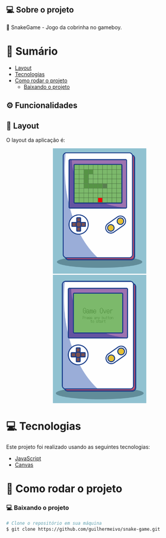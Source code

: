 ## 💻 Sobre o projeto

🐍 SnakeGame - Jogo da cobrinha no gameboy.

# :scroll: Sumário

- [Layout](#🎨-Layout)
- [Tecnologias](#computer-tecnologias)
- [Como rodar o projeto](#construction_worker-como-rodar-o-projeto)
    - [Baixando o projeto](#computer-baixando-o-projeto)

## ⚙️ Funcionalidades

## 🎨 Layout

O layout da aplicação é:

<div align="center">
    <img width="50%" src="https://github.com/guilhermeivo/snake-game/blob/master/.github/InGameScreen.png" alt="SnakeGame" title="SnakeGame" />
    <img width="50%" src="https://github.com/guilhermeivo/snake-game/blob/master/.github/GameOverScreen.png" alt="SnakeGame" title="SnakeGame" />
</div>

# :computer: Tecnologias

Este projeto foi realizado usando as seguintes tecnologias:

<ul>
  <li><a href="https://www.javascript.com/">JavaScript</a></li>
  <li><a href="https://developer.mozilla.org/docs/Web/API/Canvas_API">Canvas</a></li>
</ul>

# :construction_worker: Como rodar o projeto

### :computer: Baixando o projeto

```bash
# Clone o repositório em sua máquina
$ git clone https://github.com/guilhermeivo/snake-game.git
```